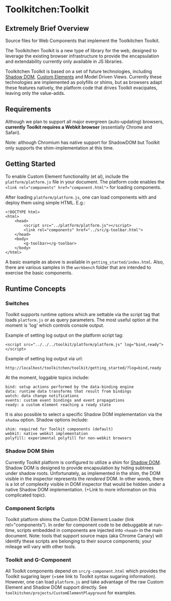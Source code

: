 # Toolkitchen:Toolkit

## Extremely Brief Overview

Source files for Web Components that implement the Toolkitchen Toolkit.

The Toolkitchen Toolkit is a new type of library for the web, designed to leverage the existing browser infrastructure to provide the encapsulation and extendability currently only available in JS libraries.

Toolkitchen Toolkit is based on a set of future technologies, including [Shadow DOM](https://dvcs.w3.org/hg/webcomponents/raw-file/tip/spec/shadow/index.html), [Custom Elements](https://dvcs.w3.org/hg/webcomponents/raw-file/tip/spec/custom/index.html) and Model Driven Views. Currently these technologies are implemented as polyfills or shims, but as browsers adapt these features natively, the platform code that drives Toolkit evacipates, leaving only the value-adds.

## Requirements

Although we plan to support all major evergreen (auto-updating) browsers, **currently Toolkit requires a Webkit browser** (essentially Chrome and Safari). 

Note: although Chromium has native support for ShadowDOM but Toolkit only supports the shim-implementation at this time.

## Getting Started

To enable Custom Element functionality (et al), include the `platform/platform.js` file in your document. The platform code enables the `<link rel="components" href="component.html">` for loading components.

After loading `platform/platform.js`, one can load components with <link> and deploy them using simple HTML. E.g.:

	<!DOCTYPE html>
	<html>
  		<head>
    		<script src="../platform/platform.js"></script>
		    <link rel="components" href="../src/g-toolbar.html">
  		</head>
  		<body>
			<g-toolbar></g-toolbar>
  		</body>
	</html>

A basic example as above is available in `getting_started/index.html`. Also, there are various samples in the `workbench` folder that are intended to exercise the basic components.

## Runtime Concepts

### Switches

Toolkit supports runtime options which are settable via the script tag that loads `platform.js` or as query parameters. The most useful option at the moment is 'log' which controls console output. 

Example of setting log output on the platform script tag:

    <script src="../../../toolkit/platform/platform.js" log="bind,ready"></script>

Example of setting log output via url:

	http://localhost/toolkitchen/toolkit/getting_started/?log=bind,ready

At the moment, loggable topics include:

	bind: setup actions performed by the data-binding engine
	data: runtime data transforms that result from bindings
	watch: data change notifications
 	events: custom event bindings and event propagations
	ready: a custom element reaching a ready state

It is also possible to select a specific Shadow DOM implementation via the `shadow` option. Shadow options include:

	shim: required for Toolkit components (default)
	webkit: native webkit implementation
	polyfill: experimental polyfill for non-webkit browsers

### Shadow DOM Shim

Currently Toolkit platform is configured to utilize a shim for [Shadow DOM](https://dvcs.w3.org/hg/webcomponents/raw-file/tip/spec/shadow/index.html). Shadow DOM is designed to provide encapsulation by hiding subtrees under shadow roots. Unfortunately, as implemented in the shim, the DOM visible in the inspector represents the *rendered* DOM. In other words, there is a lot of complexity visible in DOM inspector that would be hidden under a native Shadow DOM implementation. (+Link to more information on this complicated topic).

### Component Scripts

Toolkit platform shims the Custom DOM Element Loader (link rel="components"). In order for component code to be debuggable at run-time, scripts embedded in components are injected into `<head>` in the main document. Note: tools that support source maps (aka Chrome Canary) will identify these scripts are belonging to their source components; your mileage will vary with other tools.

### Toolkit and G-Component

All Toolkit components depend on `src/g-component.html` which provides the Toolkit sugaring layer (+see link to Toolkit syntax sugaring information). However, one can load `platform.js` and take advantage of the raw Custom Element and Shadow DOM support directly. See `toolkitchen/projects/CustomElementPlayground` for examples.

